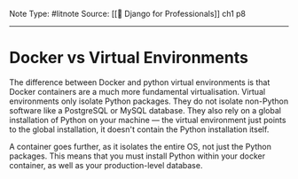 Note Type: #litnote
Source: [[📖 Django for Professionals]] ch1 p8

---
# Docker vs Virtual Environments
The difference between Docker and python virtual environments is that Docker containers are a much more fundamental virtualisation. Virtual environments only isolate Python packages. They do not isolate non-Python software like a PostgreSQL or MySQL database. They also rely on a global installation of Python on your machine — the virtual environment just points to the global installation, it doesn't contain the Python installation itself.

A container goes further, as it isolates the entire OS, not just the Python packages. This means that you must install Python within your docker container, as well as your production-level database.